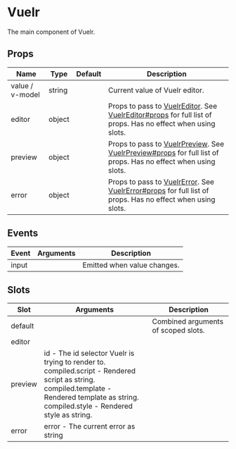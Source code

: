 # Vuelr

The main component of Vuelr.
<Vuelr v-model="code"  />

<script>
export default {
  data() {
    return {
      code: `<p>Vuelr</p>`
    }
  }
}
</script>

## Props

<div class="prop_table">

| Name            | Type   | Default | Description                                                                                                                                                       |
| --------------- | ------ | ------- | ----------------------------------------------------------------------------------------------------------------------------------------------------------------- |
| value / v-model | string |         | Current value of Vuelr editor.                                                                                                                                    |
| editor          | object |         | Props to pass to [VuelrEditor](/components/editor). See [VuelrEditor#props](/components/editor#props) for full list of props. Has no effect when using slots.     |
| preview         | object |         | Props to pass to [VuelrPreview](/components/preview). See [VuelrPreview#props](/components/preview#props) for full list of props. Has no effect when using slots. |
| error           | object |         | Props to pass to [VuelrError](/components/error). See [VuelrError#props](/components/preview#props) for full list of props. Has no effect when using slots.       |

</div>

## Events

<div class="event_table">

| Event | Arguments | Description                 |
| ----- | --------- | --------------------------- |
| input |           | Emitted when value changes. |

</div>

## Slots

| Slot    | Arguments                                                                                                                                                                                               | Description                         |
| ------- | ------------------------------------------------------------------------------------------------------------------------------------------------------------------------------------------------------- | ----------------------------------- |
| default |                                                                                                                                                                                                         | Combined arguments of scoped slots. |
| editor  |                                                                                                                                                                                                         |                                     |
| preview | id - The id selector Vuelr is trying to render to.<br/>compiled.script - Rendered script as string.<br/>compiled.template - Rendered template as string.<br/>compiled.style - Rendered style as string. |                                     |
| error   | error - The current error as string                                                                                                                                                                     |                                     |
